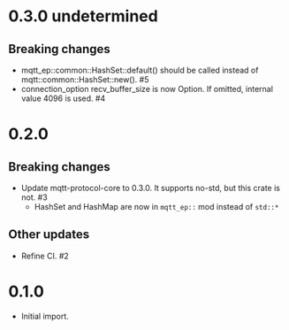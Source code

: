 # 0.3.0 undetermined

## Breaking changes

* mqtt_ep::common::HashSet::default() should be called instead of mqtt::common::HashSet::new(). #5
* connection_option recv_buffer_size is now Option. If omitted, internal value 4096 is used. #4

# 0.2.0

## Breaking changes

* Update mqtt-protocol-core to 0.3.0. It supports no-std, but this crate is not. #3
  * HashSet and HashMap are now in `mqtt_ep::` mod instead of `std::*`

## Other updates

* Refine CI. #2

# 0.1.0

* Initial import.

